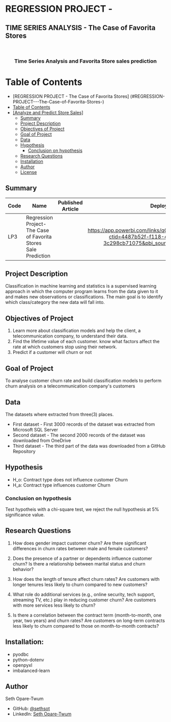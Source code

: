 # REGRESSION PROJECT - 
## TIME SERIES ANALYSIS - The Case of Favorita Stores

<a name="readme-top"></a>

<div align="center">
  <br/>

  <h3><b>Time Series Analysis and Favorita Store sales prediction</b></h3>

</div>

#  Table of Contents

- [REGRESSION PROJECT - The Case of Favorita Stores]
(#REGRESSION-PROJECT---The-Case-of-Favorita-Stores-)
- [ Table of Contents](#-table-of-contents)
- [ \[Analyze and Predict Store Sales\] ](#-Analyze-and-Predict-Store-Sales-)
    - [Summary ](#summary-)
    - [ Project Description ](#-project-Description-)
    - [Objectives of Project](#-objective-of-Project-)
    - [Goal of Project](#-goal-of-Project-)
    - [ Data ](#-data-)
    - [ Hypothesis ](#-hypothesis-)
        - [ Conclusion on hypothesis](#-conclusion-on-hypothesis-)
    - [ Research Questions ](#-research-Questions-)
    - [ Installation ](#-installation-)
    - [ Author ](#-author-)
    - [ License ](#-license-)


## Summary <a name="summary"></a>
| Code      | Name        | Published Article |  Deployed Power BI |
|-----------|-------------|:-------------:|------:|
| LP3 | Regression Project-The Case of Favorita Stores Sale Prediction |   | https://app.powerbi.com/links/qODXNlSm0d?ctid=4487b52f-f118-4830-b49d-3c298cb71075&pbi_source=linkShare |

## Project Description <a name="project-description"></a>
Classification in machine learning and statistics is a supervised learning approach in which the computer program learns from the data given to it and makes new observations or classifications. The main goal is to identify which class/category the new data will fall into. 

## Objectives of Project <a name="objectives-of-project"></a>
1. Learn more about classification models and help the client, a telecommunication company, to understand their data.
2. Find the lifetime value of each customer.
know what factors affect the rate at which customers stop using their network.
3. Predict if a customer will churn or not

## Goal of Project <a name="goal-of-project"></a>
To analyse customer churn rate and build classification models to perform churn analysis on a telecommunication company's customers

## Data <a name="data"></a>
The datasets where extracted from three(3) places. 

* First dataset - First 3000 records of the dataset was extracted from Microsoft SQL Server
* Second dataset - The second 2000 records of the dataset was downloaded from OneDrive
* Third dataset - The third part of the data was downloaded from a GitHub Repository

## Hypothesis <a name="hypothesis"></a>
* H_o: Contract type does not influence customer Churn
* H_a: Contract type influences customer Churn

### Conclusion on hypothesis <a name="conclusion-on-hypothesis"></a>
Test hypotheis with a chi-square test, we reject the null hypothesis at 5% significance value. 

## Research Questions <a name="research-questions"></a>
1. How does gender impact customer churn? Are there significant differences in churn rates between male and female customers?

2. Does the presence of a partner or dependents influence customer churn? Is there a relationship between marital status and churn behavior?

3. How does the length of tenure affect churn rates? Are customers with longer tenures less likely to churn compared to new customers?


4. What role do additional services (e.g., online security, tech support, streaming TV, etc.) play in reducing customer churn? Are customers with more services less likely to churn?

5. Is there a correlation between the contract term (month-to-month, one year, two years) and churn rates? Are customers on long-term contracts less likely to churn compared to those on month-to-month contracts?

## Installation: <a name="installation:"></a>
* pyodbc  
* python-dotenv
* openpyxl
* imbalanced-learn

## Author <a name="author"></a>
Seth Opare-Twum
- GitHub: [@sethsot](https://github.com/sethsot/sethsot)
- LinkedIn: [Seth Opare-Twum](https://www.linkedin.com/in/%20seth-opare-twum)
